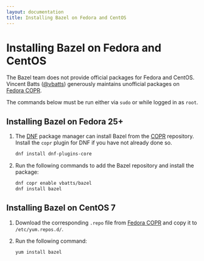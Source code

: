 ```yaml
---
layout: documentation
title: Installing Bazel on Fedora and CentOS
---
```


# Installing Bazel on Fedora and CentOS

The Bazel team does not provide official packages for Fedora and CentOS.
Vincent Batts ([@vbatts](https://github.com/vbatts)) generously maintains
unofficial packages on
[Fedora COPR](https://copr.fedorainfracloud.org/coprs/vbatts/bazel/).

The commands below must be run either via `sudo` or while logged in as `root`.

## Installing Bazel on Fedora 25+

1. The [DNF](https://fedoraproject.org/wiki/DNF) package manager can install
    Bazel from the [COPR](https://copr.fedorainfracloud.org/) repository. Install
    the `copr` plugin for DNF if you have not already done so.

    ```bash
    dnf install dnf-plugins-core
    ```

2. Run the following commands to add the Bazel repository and install the
    package:

    ```bash
    dnf copr enable vbatts/bazel
    dnf install bazel
    ```

## Installing Bazel on CentOS 7

1. Download the corresponding `.repo` file from
    [Fedora COPR](https://copr.fedorainfracloud.org/coprs/vbatts/bazel/repo/epel-7/vbatts-bazel-epel-7.repo)
    and copy it to `/etc/yum.repos.d/`.

2. Run the following command:

    ```bash
    yum install bazel
    ```
